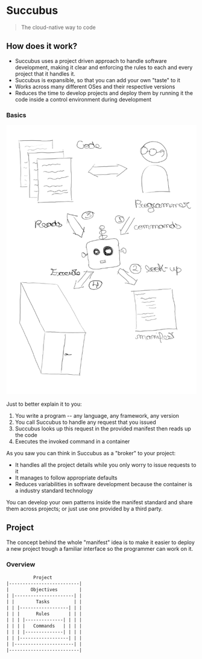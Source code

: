# Succubus

> The cloud-native way to code

## How does it work?

- Succubus uses a project driven approach to handle software development, making it clear and enforcing the rules to each and every project that it handles it.
- Succubus is expansible, so that you can add your own "taste" to it
- Works across many different OSes and their respective versions
- Reduces the time to develop projects and deploy them by running it the code inside a control environment during development

### Basics

![basics](../assets/img/basics.jpg)

Just to better explain it to you:

1. You write a program -- any language, any framework, any version
2. You call Succubus to handle any request that you issued
3. Succubus looks up this request in the provided manifest then reads up the code
4. Executes the invoked command in a container

As you saw you can think in Succubus as a "broker" to your project:

- It handles all the project details while you only worry to issue requests to it
- It manages to follow appropriate defaults
- Reduces variabilities in software development because the container is a industry standard technology

You can develop your own patterns inside the manifest standard and share them across projects; or just use one provided by a third party.

## Project

The concept behind the whole "manifest" idea is to make it easier to deploy a new project trough a familiar interface so the programmer can work on it.

### Overview

```shell
          Project
|--------------------------|
|        Objectives        |
| |----------------------| |
| |        Tasks         | |
| | |------------------| | |
| | |      Rules       | | |
| | | |--------------| | | |
| | | |   Commands   | | | |
| | | |--------------| | | |
| | |------------------| | |
| |----------------------| |
|--------------------------|
```
